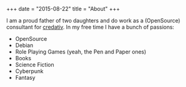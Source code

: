 +++
date = "2015-08-22"
title = "About"
+++

I am a proud father of two daughters and do work as a (OpenSource) consultant for [credativ](https://www.credativ.de). In my free time I have a bunch of passions:

* OpenSource
* Debian
* Role Playing Games (yeah, the Pen and Paper ones)
* Books
* Science Fiction
* Cyberpunk
* Fantasy

